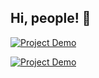 ## Hi, people!  👋

<!--
**zik-uralov/zik-uralov** is a ✨ _special_ ✨ repository because its `README.md` (this file) appears on your GitHub profile.

Here are some ideas to get you started:

- 🔭 I’m currently working on ...
- 🌱 I’m currently learning ...
- 👯 I’m looking to collaborate on ...
- 🤔 I’m looking for help with ...
- 💬 Ask me about ...
- 📫 How to reach me: ...
- 😄 Pronouns: ...
- ⚡ Fun fact: ...
-->


[![Project Demo](https://img.youtube.com/vi/Zylmox_laxE/0.jpg)](https://www.youtube.com/watch?v=Zylmox_laxE)

[![Project Demo](https://img.youtube.com/vi/GrleXLI4_TE/1.jpg)](https://www.youtube.com/watch?v=GrleXLI4_TE)

